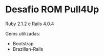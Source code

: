 Desafio ROM Pull4Up
==================

Ruby 2.1.2 e Rails 4.0.4

Gems utilizadas:
 - Bootstrap
 - Brazilian-Rails
